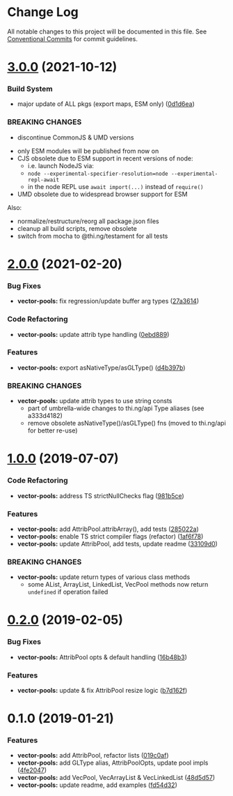 # Change Log

All notable changes to this project will be documented in this file.
See [Conventional Commits](https://conventionalcommits.org) for commit guidelines.

# [3.0.0](https://github.com/thi-ng/umbrella/compare/@thi.ng/vector-pools@2.0.25...@thi.ng/vector-pools@3.0.0) (2021-10-12)


### Build System

* major update of ALL pkgs (export maps, ESM only) ([0d1d6ea](https://github.com/thi-ng/umbrella/commit/0d1d6ea9fab2a645d6c5f2bf2591459b939c09b6))


### BREAKING CHANGES

* discontinue CommonJS & UMD versions

- only ESM modules will be published from now on
- CJS obsolete due to ESM support in recent versions of node:
  - i.e. launch NodeJS via:
  - `node --experimental-specifier-resolution=node --experimental-repl-await`
  - in the node REPL use `await import(...)` instead of `require()`
- UMD obsolete due to widespread browser support for ESM

Also:
- normalize/restructure/reorg all package.json files
- cleanup all build scripts, remove obsolete
- switch from mocha to @thi.ng/testament for all tests






#  [2.0.0](https://github.com/thi-ng/umbrella/compare/@thi.ng/vector-pools@1.0.57...@thi.ng/vector-pools@2.0.0) (2021-02-20) 

###  Bug Fixes 

- **vector-pools:** fix regression/update buffer arg types ([27a3614](https://github.com/thi-ng/umbrella/commit/27a36148ace1bd19d346137d80e897c91b67a5c6)) 

###  Code Refactoring 

- **vector-pools:** update attrib type handling ([0ebd889](https://github.com/thi-ng/umbrella/commit/0ebd8893d3651df6c033d40ce59fd7e77a66f790)) 

###  Features 

- **vector-pools:** export asNativeType/asGLType() ([d4b397b](https://github.com/thi-ng/umbrella/commit/d4b397b99f5d6c0daef76c86011b165ecda31b4d)) 

###  BREAKING CHANGES 

- **vector-pools:** update attrib types to use string consts 
    - part of umbrella-wide changes to thi.ng/api Type aliases   (see a333d4182) 
    - remove obsolete asNativeType()/asGLType() fns   (moved to thi.ng/api for better re-use) 

#  [1.0.0](https://github.com/thi-ng/umbrella/compare/@thi.ng/vector-pools@0.2.16...@thi.ng/vector-pools@1.0.0) (2019-07-07) 

###  Code Refactoring 

- **vector-pools:** address TS strictNullChecks flag ([981b5ce](https://github.com/thi-ng/umbrella/commit/981b5ce)) 

###  Features 

- **vector-pools:** add AttribPool.attribArray(), add tests ([285022a](https://github.com/thi-ng/umbrella/commit/285022a)) 
- **vector-pools:** enable TS strict compiler flags (refactor) ([1af6f78](https://github.com/thi-ng/umbrella/commit/1af6f78)) 
- **vector-pools:** update AttribPool, add tests, update readme ([33109d0](https://github.com/thi-ng/umbrella/commit/33109d0)) 

###  BREAKING CHANGES 

- **vector-pools:** update return types of various class methods 
    - some AList, ArrayList, LinkedList, VecPool methods now return   `undefined` if operation failed 

#  [0.2.0](https://github.com/thi-ng/umbrella/compare/@thi.ng/vector-pools@0.1.2...@thi.ng/vector-pools@0.2.0) (2019-02-05) 

###  Bug Fixes 

- **vector-pools:** AttribPool opts & default handling ([16b48b3](https://github.com/thi-ng/umbrella/commit/16b48b3)) 

###  Features 

- **vector-pools:** update & fix AttribPool resize logic ([b7d162f](https://github.com/thi-ng/umbrella/commit/b7d162f)) 

#  0.1.0 (2019-01-21) 

###  Features 

- **vector-pools:** add AttribPool, refactor lists ([019c0af](https://github.com/thi-ng/umbrella/commit/019c0af)) 
- **vector-pools:** add GLType alias, AttribPoolOpts, update pool impls ([4fe2047](https://github.com/thi-ng/umbrella/commit/4fe2047)) 
- **vector-pools:** add VecPool, VecArrayList & VecLinkedList ([48d5d57](https://github.com/thi-ng/umbrella/commit/48d5d57)) 
- **vector-pools:** update readme, add examples ([fd54d32](https://github.com/thi-ng/umbrella/commit/fd54d32))
